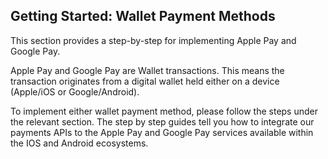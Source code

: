 ## Getting Started: Wallet Payment Methods

This section provides a step-by-step for implementing Apple Pay and Google Pay.

Apple Pay and Google Pay are Wallet transactions. This means the transaction originates from a digital wallet held either on a device (Apple/iOS or Google/Android).

To implement either wallet payment method, please follow the steps under the relevant section. The step by step guides tell you how to integrate our payments APIs to the Apple Pay and Google Pay services available within the IOS and Android ecosystems.
